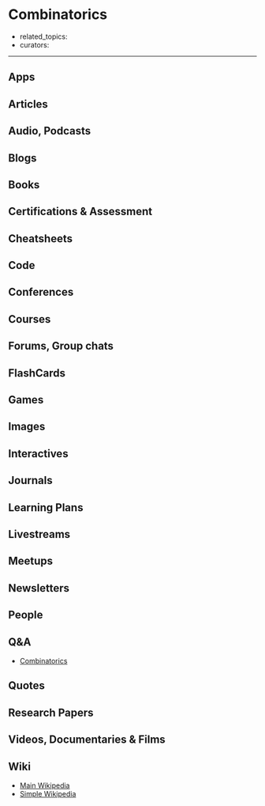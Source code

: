 # Combinatorics

- related_topics:
- curators:

------

## Apps

## Articles

## Audio, Podcasts

## Blogs

## Books

## Certifications & Assessment

## Cheatsheets

## Code

## Conferences

## Courses

## Forums, Group chats

## FlashCards

## Games

## Images

## Interactives

## Journals

## Learning Plans

## Livestreams

## Meetups

## Newsletters

## People

## Q&A

- [Combinatorics](https://www.quora.com/topic/Combinatorics)

## Quotes

## Research Papers

## Videos, Documentaries & Films

## Wiki

- [Main Wikipedia](https://en.wikipedia.org/wiki/Combinatorics)
- [Simple Wikipedia](https://simple.wikipedia.org/wiki/Combinatorics)
